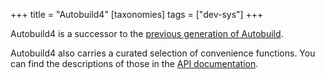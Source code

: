 +++
title = "Autobuild4"
[taxonomies]
tags = ["dev-sys"]
+++

Autobuild4 is a successor to the [previous generation of Autobuild](https://github.com/AOSC-Dev/autobuild).

Autobuild4 also carries a curated selection of convenience functions.
You can find the descriptions of those in the [API documentation](@/developer/packaging/autobuild4/api.md).
